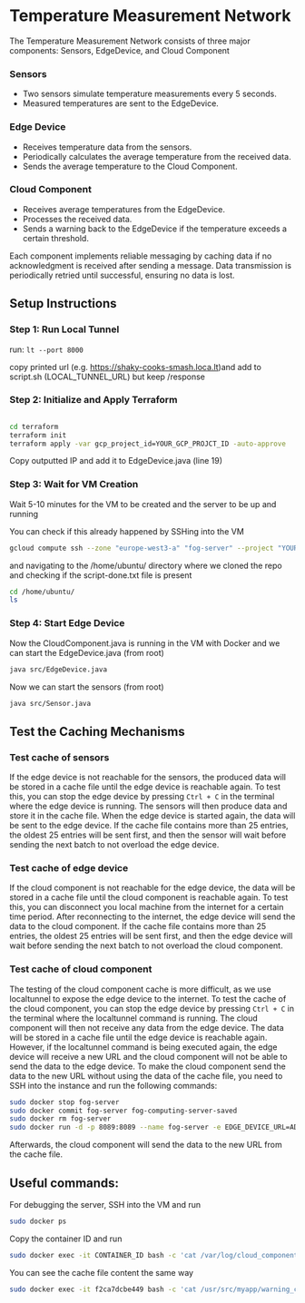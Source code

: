 # Temperature Measurement Network
The Temperature Measurement Network consists of three major components: Sensors, EdgeDevice, and Cloud Component

### Sensors
- Two sensors simulate temperature measurements every 5 seconds.
- Measured temperatures are sent to the EdgeDevice.

### Edge Device
- Receives temperature data from the sensors.
- Periodically calculates the average temperature from the received data.
- Sends the average temperature to the Cloud Component.

### Cloud Component
- Receives average temperatures from the EdgeDevice.
- Processes the received data.
- Sends a warning back to the EdgeDevice if the temperature exceeds a certain threshold.

Each component implements reliable messaging by caching data if no acknowledgment is received after sending a message. 
Data transmission is periodically retried until successful, ensuring no data is lost.

## Setup Instructions
### Step 1: Run Local Tunnel
run: ```lt --port 8000```

copy printed url (e.g. https://shaky-cooks-smash.loca.lt)and add to script.sh (LOCAL_TUNNEL_URL) but keep /response

### Step 2: Initialize and Apply Terraform
```bash

cd terraform
terraform init
terraform apply -var gcp_project_id=YOUR_GCP_PROJCT_ID -auto-approve
```
Copy outputted IP and add it to EdgeDevice.java (line 19)

### Step 3: Wait for VM Creation
Wait 5-10 minutes for the VM to be created and the server to be up and running

You can check if this already happened by SSHing into the VM 

```bash
gcloud compute ssh --zone "europe-west3-a" "fog-server" --project "YOUR_GCP_PROJECT_ID"
```

and navigating to the /home/ubuntu/ directory where we cloned the repo and checking if the script-done.txt file is present
```bash
cd /home/ubuntu/
ls
```
### Step 4: Start Edge Device
Now the CloudComponent.java is running in the VM with Docker and we can start the EdgeDevice.java (from root)

```bash
java src/EdgeDevice.java
```

Now we can start the sensors (from root)

```bash
java src/Sensor.java
```


## Test the Caching Mechanisms

### Test cache of sensors
If the edge device is not reachable for the sensors, the produced data will be stored in a cache file until the edge 
device is reachable again. To test this, you can stop the edge device by pressing `Ctrl + C` in the terminal where the
edge device is running. The sensors will then produce data and store it in the cache file. When the edge device is started again, 
the data will be sent to the edge device. If the cache file contains more than 25 entries, the oldest 25 entries will be sent first,
and then the sensor will wait before sending the next batch to not overload the edge device.

### Test cache of edge device
If the cloud component is not reachable for the edge device, the data will be stored in a cache file until the cloud 
component is reachable again. To test this, you can disconnect you local machine from the internet for a certain time period. 
After reconnecting to the internet, the edge device will send the data to the cloud component. If the cache file contains more 
than 25 entries, the oldest 25 entries will be sent first, and then the edge device will wait before sending the next batch to not
overload the cloud component.

### Test cache of cloud component
The testing of the cloud component cache is more difficult, as we use localtunnel to expose the edge device to the internet. 
To test the cache of the cloud component, you can stop the edge device by pressing `Ctrl + C` in the terminal where the localtunnel
command is running. The cloud component will then not receive any data from the edge device. The data will be stored in a cache file
until the edge device is reachable again. However, if the localtunnel command is being executed again, the edge device will receive 
a new URL and the cloud component will not be able to send the data to the edge device. To make the cloud component send the data to
the new URL without using the data of the cache file, you need to SSH into the instance and run the following commands:
```bash
sudo docker stop fog-server
sudo docker commit fog-server fog-computing-server-saved
sudo docker rm fog-server
sudo docker run -d -p 8089:8089 --name fog-server -e EDGE_DEVICE_URL=ADD_NEW_URL_HERE/response fog-computing-server-saved
```
Afterwards, the cloud component will send the data to the new URL from the cache file.

## Useful commands:

For debugging the server, SSH into the VM and run 
```bash
sudo docker ps
```
Copy the container ID and run
```bash
sudo docker exec -it CONTAINER_ID bash -c 'cat /var/log/cloud_component.log'
```
You can see the cache file content the same way
```bash
sudo docker exec -it f2ca7dcbe449 bash -c 'cat /usr/src/myapp/warning_cache.txt'
```